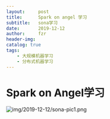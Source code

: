 ```yaml
---
layout:     post
title:      Spark on angel 学习
subtitle:   sona学习
date:       2019-12-12
author:     fzr
header-img:
catalog: true
tags:
    - 大规模机器学习
    - 分布式机器学习
---
```


# Spark on Angel学习
![img/2019-12-12/sona-pic1.png](https://zrfan.github.io/img/2019-12-12/sona-pic1.png)
